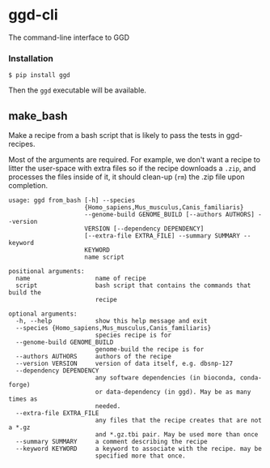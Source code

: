 # ggd-cli
The command-line interface to GGD

### Installation

```
$ pip install ggd
```

Then the `ggd` executable will be available.

## make\_bash

Make a recipe from a bash script that is likely to pass the tests in ggd-recipes.

Most of the arguments are required. For example, we don't want a recipe to litter
the user-space with extra files so if the recipe downloads a `.zip`, and processes
the files inside of it, it should clean-up (`rm`) the .zip file upon completion.

```
usage: ggd from_bash [-h] --species
                     {Homo_sapiens,Mus_musculus,Canis_familiaris}
                     --genome-build GENOME_BUILD [--authors AUTHORS] --version
                     VERSION [--dependency DEPENDENCY]
                     [--extra-file EXTRA_FILE] --summary SUMMARY --keyword
                     KEYWORD
                     name script

positional arguments:
  name                  name of recipe
  script                bash script that contains the commands that build the
                        recipe

optional arguments:
  -h, --help            show this help message and exit
  --species {Homo_sapiens,Mus_musculus,Canis_familiaris}
                        species recipe is for
  --genome-build GENOME_BUILD
                        genome-build the recipe is for
  --authors AUTHORS     authors of the recipe
  --version VERSION     version of data itself, e.g. dbsnp-127
  --dependency DEPENDENCY
                        any software dependencies (in bioconda, conda-forge)
                        or data-dependency (in ggd). May be as many times as
                        needed.
  --extra-file EXTRA_FILE
                        any files that the recipe creates that are not a *.gz
                        and *.gz.tbi pair. May be used more than once
  --summary SUMMARY     a comment describing the recipe
  --keyword KEYWORD     a keyword to associate with the recipe. may be
                        specified more that once.

```
